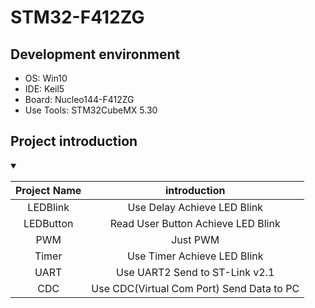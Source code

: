 # STM32-F412ZG

## Development environment

* OS: Win10
* IDE: Keil5
* Board: Nucleo144-F412ZG
* Use Tools: STM32CubeMX 5.30

## Project introduction
<details markdown="1" open="">
<summary></summary>

| Project Name |               introduction                |
|:------------:|:-----------------------------------------:|
|   LEDBlink   |        Use Delay Achieve LED Blink        |
|  LEDButton   |   Read User Button  Achieve LED  Blink    |
|     PWM      |                 Just PWM                  |
|    Timer     |        Use Timer Achieve LED Blink        |
|     UART     |      Use UART2 Send to ST-Link v2.1       |
|     CDC      | Use CDC(Virtual Com Port) Send Data to PC |
</details>